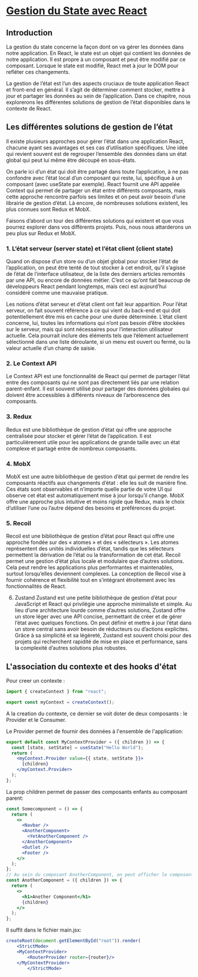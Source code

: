 # <u>Gestion du State avec React</u>

## Introduction

La gestion du state concerne la façon dont on va gérer les données dans notre application. En React, le state est un objet qui contient les données de notre application. Il est propre à un composant et peut être modifié par ce composant. Lorsque le state est modifié, React met à jour le DOM pour refléter ces changements.

La gestion de l’état est l’un des aspects cruciaux de toute application React et front-end en général. Il s’agit de déterminer comment stocker, mettre à jour et partager les données au sein de l’application. Dans ce chapitre, nous explorerons les différentes solutions de gestion de l’état disponibles dans le contexte de React.

## Les différentes solutions de gestion de l’état

Il existe plusieurs approches pour gérer l’état dans une application React, chacune ayant ses avantages et ses cas d’utilisation spécifiques. Une idée qui revient souvent est de regrouper l’ensemble des données dans un état global qui peut lui même être découpé en sous-états.

On parle ici d’un état qui doit être partagé dans toute l’application, à ne pas confondre avec l’état local d’un composant qui reste, lui, spécifique à un composant (avec useState par exemple). React fournit une API appelée Context qui permet de partager un état entre différents composants, mais cette approche rencontre parfois ses limites et on peut avoir besoin d’une librairie de gestion d’état. Là encore, de nombreuses solutions existent, les plus connues sont Redux et MobX.

Faisons d’abord un tour des différentes solutions qui existent et que vous pourrez explorer dans vos différents projets. Puis, nous nous attarderons un peu plus sur Redux et MobX.

### 1. L’état serveur (server state) et l’état client (client state)

Quand on dispose d’un store ou d’un objet global pour stocker l’état de l’application, on peut être tenté de tout stocker à cet endroit, qu’il s’agisse de l’état de l’interface utilisateur, de la liste des derniers articles remontés par une API, ou encore de données métier. C’est ce qu’ont fait beaucoup de développeurs React pendant longtemps, mais ceci est aujourd’hui considéré comme une mauvaise pratique.

Les notions d’état serveur et d’état client ont fait leur apparition. Pour l’état serveur, on fait souvent référence à ce qui vient du back-end et qui doit potentiellement être mis en cache pour une durée déterminée. L’état client concerne, lui, toutes les informations qui n’ont pas besoin d’être stockées sur le serveur, mais qui sont nécessaires pour l’interaction utilisateur actuelle. Cela pourrait inclure des éléments tels que l’élément actuellement sélectionné dans une liste déroulante, si un menu est ouvert ou fermé, ou la valeur actuelle d’un champ de saisie.

### 2. Le Context API

Le Context API est une fonctionnalité de React qui permet de partager l’état entre des composants qui ne sont pas directement liés par une relation parent-enfant. Il est souvent utilisé pour partager des données globales qui doivent être accessibles à différents niveaux de l’arborescence des composants.

### 3. Redux

Redux est une bibliothèque de gestion d’état qui offre une approche centralisée pour stocker et gérer l’état de l’application. Il est particulièrement utile pour les applications de grande taille avec un état complexe et partagé entre de nombreux composants.

### 4. MobX

MobX est une autre bibliothèque de gestion d’état qui permet de rendre les composants réactifs aux changements d’état : elle les suit de manière fine. Ces états sont observables et n’importe quelle partie de votre UI qui observe cet état est automatiquement mise à jour lorsqu’il change. MobX offre une approche plus intuitive et moins rigide que Redux, mais le choix d’utiliser l’une ou l’autre dépend des besoins et préférences du projet.

### 5. Recoil

Recoil est une bibliothèque de gestion d’état pour React qui offre une approche fondée sur des « atomes » et des « sélecteurs ». Les atomes représentent des unités individuelles d’état, tandis que les sélecteurs permettent la dérivation de l’état ou la transformation de cet état. Recoil permet une gestion d’état plus locale et modulaire que d’autres solutions. Cela peut rendre les applications plus performantes et maintenables, surtout lorsqu’elles deviennent complexes. La conception de Recoil vise à fournir cohérence et flexibilité tout en s’intégrant étroitement avec les fonctionnalités de React.

6. Zustand
   Zustand est une petite bibliothèque de gestion d’état pour JavaScript et React qui privilégie une approche minimaliste et simple. Au lieu d’une architecture lourde comme d’autres solutions, Zustand offre un store léger avec une API concise, permettant de créer et de gérer l’état avec quelques fonctions. On peut définir et mettre à jour l’état dans un store central sans avoir besoin de réducteurs ou d’actions explicites. Grâce à sa simplicité et sa légèreté, Zustand est souvent choisi pour des projets qui recherchent rapidité de mise en place et performance, sans la complexité d’autres solutions plus robustes.

## L'association du contexte et des hooks d'état

Pour creer un contexte :

```jsx
import { createContext } from "react";

export const myContext = createContext();
```

A la creation du contexte, ce dernier se voit doter de deux composants : le Provider et le Consumer.

Le Provider permet de fournir des données à l'ensemble de l'application:

```jsx
export default const MyContextProvider = ({ children }) => {
  const [state, setState] = useState("Hello World");
  return (
    <myContext.Provider value={{ state, setState }}>
      {children}
    </myContext.Provider>
  );
};
```

La prop children permet de passer des composants enfants au composant parent:

```jsx
const Somecomponent = () => {
  return (
    <>
      <Navbar />
      <AnotherComponent>
        <YetAnotherComponent />
      </AnotherComponent>
      <Outlet />
      <Footer />
    </>
  );
};
// Au sein du composant AnotherComponent, on peut afficher le composant YetAnotherComponent en utilisant la prop children:
const AnotherComponent = ({ children }) => {
  return (
    <>
      <h1>Another Component</h1>
      {children}
    </>
  );
};
```

Il suffit dans le fichier main.jsx:

```jsx
createRoot(document.getElementById("root")).render(
    <StrictMode>
    <MyContextProvider>
        <RouterProvider router={router}/>
    </MyContextProvider>
        </StrictMode>
```
